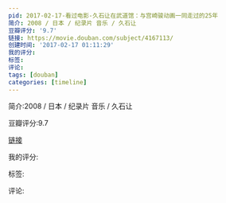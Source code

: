 ```yaml
---
pid: 2017-02-17-看过电影-久石让在武道馆：与宫崎骏动画一同走过的25年
简介: 2008 / 日本 / 纪录片 音乐 / 久石让
豆瓣评分: '9.7'
链接: https://movie.douban.com/subject/4167113/
创建时间: '2017-02-17 01:11:29'
我的评分:
标签:
评论:
tags: [douban]
categories: [timeline]
---
```

简介:2008 / 日本 / 纪录片 音乐 / 久石让

豆瓣评分:9.7

[链接](https://movie.douban.com/subject/4167113/)

我的评分:

标签:

评论:

